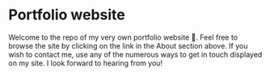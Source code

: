# Portfolio website

Welcome to the repo of my very own portfolio website 🙂. Feel free to browse the site by clicking on the link in the About section above. If you wish to contact me, use any of the numerous ways to get in touch displayed on my site. I look forward to hearing from you! 